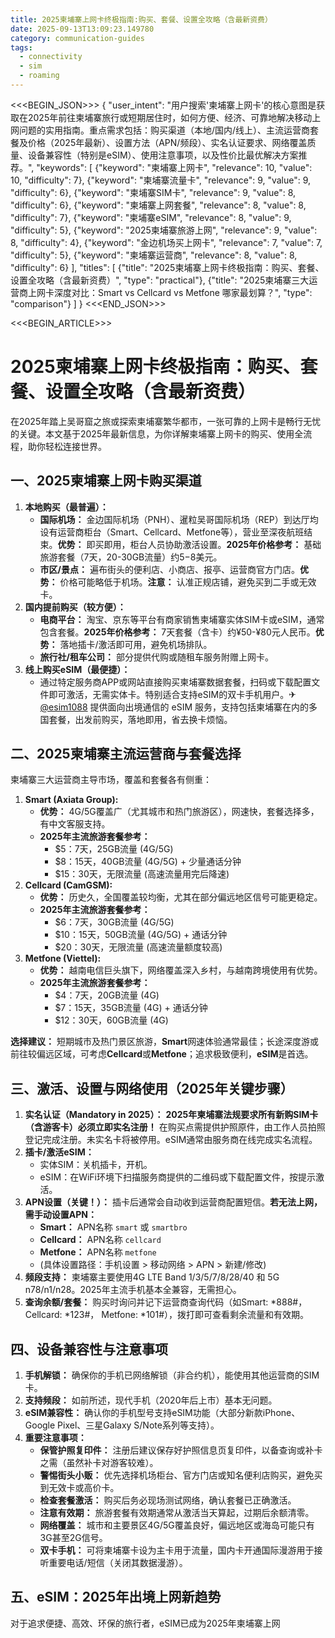 ```yaml
---
title: 2025柬埔寨上网卡终极指南:购买、套餐、设置全攻略（含最新资费）
date: 2025-09-13T13:09:23.149780
category: communication-guides
tags:
  - connectivity
  - sim
  - roaming
---
```


<<<BEGIN_JSON>>>
{
  "user_intent": "用户搜索'柬埔寨上网卡'的核心意图是获取在2025年前往柬埔寨旅行或短期居住时，如何方便、经济、可靠地解决移动上网问题的实用指南。重点需求包括：购买渠道（本地/国内/线上）、主流运营商套餐及价格（2025年最新）、设置方法（APN/频段）、实名认证要求、网络覆盖质量、设备兼容性（特别是eSIM）、使用注意事项，以及性价比最优解决方案推荐。",
  "keywords": [
    {"keyword": "柬埔寨上网卡", "relevance": 10, "value": 10, "difficulty": 7},
    {"keyword": "柬埔寨流量卡", "relevance": 9, "value": 9, "difficulty": 6},
    {"keyword": "柬埔寨SIM卡", "relevance": 9, "value": 8, "difficulty": 6},
    {"keyword": "柬埔寨上网套餐", "relevance": 8, "value": 8, "difficulty": 7},
    {"keyword": "柬埔寨eSIM", "relevance": 8, "value": 9, "difficulty": 5},
    {"keyword": "2025柬埔寨旅游上网", "relevance": 9, "value": 8, "difficulty": 4},
    {"keyword": "金边机场买上网卡", "relevance": 7, "value": 7, "difficulty": 5},
    {"keyword": "柬埔寨运营商", "relevance": 8, "value": 8, "difficulty": 6}
  ],
  "titles": [
    {"title": "2025柬埔寨上网卡终极指南：购买、套餐、设置全攻略（含最新资费）", "type": "practical"},
    {"title": "2025柬埔寨三大运营商上网卡深度对比：Smart vs Cellcard vs Metfone 哪家最划算？", "type": "comparison"}
  ]
}
<<<END_JSON>>>

<<<BEGIN_ARTICLE>>>
# 2025柬埔寨上网卡终极指南：购买、套餐、设置全攻略（含最新资费）

在2025年踏上吴哥窟之旅或探索柬埔寨繁华都市，一张可靠的上网卡是畅行无忧的关键。本文基于2025年最新信息，为你详解柬埔寨上网卡的购买、使用全流程，助你轻松连接世界。

## 一、2025柬埔寨上网卡购买渠道
1.  **本地购买（最普遍）：**
    *   **国际机场：** 金边国际机场（PNH）、暹粒吴哥国际机场（REP）到达厅均设有运营商柜台（Smart、Cellcard、Metfone等），营业至深夜航班结束。**优势：** 即买即用，柜台人员协助激活设置。**2025年价格参考：** 基础旅游套餐（7天，20-30GB流量）约$5-$8美元。
    *   **市区/景点：** 遍布街头的便利店、小商店、报亭、运营商官方门店。**优势：** 价格可能略低于机场。**注意：** 认准正规店铺，避免买到二手或无效卡。
2.  **国内提前购买（较方便）：**
    *   **电商平台：** 淘宝、京东等平台有商家销售柬埔寨实体SIM卡或eSIM，通常包含套餐。**2025年价格参考：** 7天套餐（含卡）约¥50-¥80元人民币。**优势：** 落地插卡/激活即可用，避免机场排队。
    *   **旅行社/租车公司：** 部分提供代购或随租车服务附赠上网卡。
3.  **线上购买eSIM（最便捷）：**
    *   通过特定服务商APP或网站直接购买柬埔寨数据套餐，扫码或下载配置文件即可激活，无需实体卡。特别适合支持eSIM的双卡手机用户。✈ [@esim1088](https://t.me/s/esim1088) 提供面向出境通信的 eSIM 服务，支持包括柬埔寨在内的多国套餐，出发前购买，落地即用，省去换卡烦恼。

## 二、2025柬埔寨主流运营商与套餐选择
柬埔寨三大运营商主导市场，覆盖和套餐各有侧重：

1.  **Smart (Axiata Group):**
    *   **优势：** 4G/5G覆盖广（尤其城市和热门旅游区），网速快，套餐选择多，有中文客服支持。
    *   **2025年主流旅游套餐参考：**
        *   $5：7天，25GB流量 (4G/5G)
        *   $8：15天，40GB流量 (4G/5G) + 少量通话分钟
        *   $15：30天，无限流量 (高速流量用完后降速)
2.  **Cellcard (CamGSM):**
    *   **优势：** 历史久，全国覆盖较均衡，尤其在部分偏远地区信号可能更稳定。
    *   **2025年主流旅游套餐参考：**
        *   $6：7天，30GB流量 (4G/5G)
        *   $10：15天，50GB流量 (4G/5G) + 通话分钟
        *   $20：30天，无限流量 (高速流量额度较高)
3.  **Metfone (Viettel):**
    *   **优势：** 越南电信巨头旗下，网络覆盖深入乡村，与越南跨境使用有优势。
    *   **2025年主流旅游套餐参考：**
        *   $4：7天，20GB流量 (4G)
        *   $7：15天，35GB流量 (4G) + 通话分钟
        *   $12：30天，60GB流量 (4G)

**选择建议：** 短期城市及热门景区旅游，**Smart**网速体验通常最佳；长途深度游或前往较偏远区域，可考虑**Cellcard**或**Metfone**；追求极致便利，**eSIM**是首选。

## 三、激活、设置与网络使用（2025年关键步骤）
1.  **实名认证（Mandatory in 2025）：** **2025年柬埔寨法规要求所有新购SIM卡（含游客卡）必须立即实名注册！** 在购买点需提供护照原件，由工作人员拍照登记完成注册。未实名卡将被停用。eSIM通常由服务商在线完成实名流程。
2.  **插卡/激活eSIM：**
    *   实体SIM：关机插卡，开机。
    *   eSIM：在WiFi环境下扫描服务商提供的二维码或下载配置文件，按提示激活。
3.  **APN设置（关键！）：** 插卡后通常会自动收到运营商配置短信。**若无法上网，需手动设置APN：**
    *   **Smart：** APN名称 `smart` 或 `smartbro`
    *   **Cellcard：** APN名称 `cellcard`
    *   **Metfone：** APN名称 `metfone`
    *   (具体设置路径：手机设置 > 移动网络 > APN > 新建/修改)
4.  **频段支持：** 柬埔寨主要使用4G LTE Band 1/3/5/7/8/28/40 和 5G n78/n1/n28。2025年主流手机基本全兼容，无需担心。
5.  **查询余额/套餐：** 购买时询问并记下运营商查询代码（如Smart: *888#， Cellcard: *123#， Metfone: *101#），拨打即可查看剩余流量和有效期。

## 四、设备兼容性与注意事项
1.  **手机解锁：** 确保你的手机已网络解锁（非合约机），能使用其他运营商的SIM卡。
2.  **支持频段：** 如前所述，现代手机（2020年后上市）基本无问题。
3.  **eSIM兼容性：** 确认你的手机型号支持eSIM功能（大部分新款iPhone、Google Pixel、三星Galaxy S/Note系列等支持）。
4.  **重要注意事项：**
    *   **保管护照复印件：** 注册后建议保存好护照信息页复印件，以备查询或补卡之需（虽然补卡对游客较难）。
    *   **警惕街头小贩：** 优先选择机场柜台、官方门店或知名便利店购买，避免买到无效卡或高价卡。
    *   **检查套餐激活：** 购买后务必现场测试网络，确认套餐已正确激活。
    *   **注意有效期：** 旅游套餐有效期通常从激活当天算起，过期后余额清零。
    *   **网络覆盖：** 城市和主要景区4G/5G覆盖良好，偏远地区或海岛可能只有3G甚至2G信号。
    *   **双卡手机：** 可将柬埔寨卡设为主卡用于流量，国内卡开通国际漫游用于接听重要电话/短信（关闭其数据漫游）。

## 五、eSIM：2025年出境上网新趋势
对于追求便捷、高效、环保的旅行者，eSIM已成为2025年柬埔寨上网